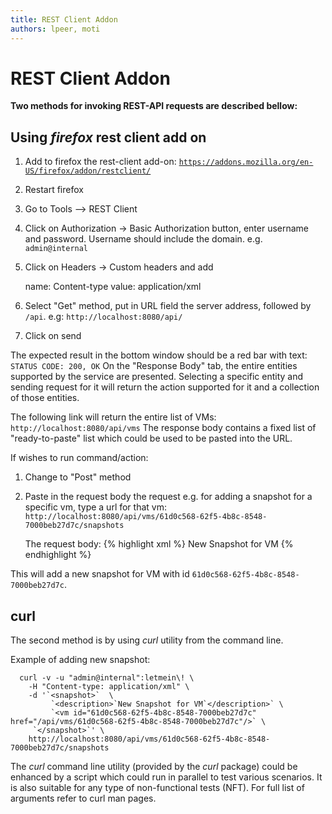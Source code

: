 ```yaml
---
title: REST Client Addon
authors: lpeer, moti
---
```


# REST Client Addon

**Two methods for invoking REST-API requests are described bellow:**

## Using *firefox* rest client add on

1. Add to firefox the rest-client add-on: [`https://addons.mozilla.org/en-US/firefox/addon/restclient/`](https://addons.mozilla.org/en-US/firefox/addon/restclient/)
2. Restart firefox
3. Go to Tools --> REST Client
4. Click on Authorization -> Basic Authorization button, enter username and password.
   Username should include the domain. e.g. `admin@internal`
5. Click on Headers -> Custom headers and add

      name: Content-type
      value: application/xml

6. Select "Get" method, put in URL field the server address, followed by `/api`. e.g: `http://localhost:8080/api/`
7. Click on send

The expected result in the bottom window should be a red bar with text: `STATUS CODE: 200, OK`
On the "Response Body" tab, the entire entities supported by the service are presented.
Selecting a specific entity and sending request for it will return the action supported for it and a collection of those entities.

The following link will return the entire list of VMs: `http://localhost:8080/api/vms`
The response body contains a fixed list of "ready-to-paste" list which could be used to be pasted into the URL.

If wishes to run command/action:
1. Change to "Post" method
2. Paste in the request body the request e.g. for adding a snapshot for a specific vm, type a url for that vm: `http://localhost:8080/api/vms/61d0c568-62f5-4b8c-8548-7000beb27d7c/snapshots`

   The request body:
   {% highlight xml %}
   <snapshot>
     <description>New Snapshot for VM</description>
     <vm id="61d0c568-62f5-4b8c-8548-7000beb27d7c" href="/api/vms/67f2ba3e-1a32-4aee-8be6-3f5c6fa4cfd8"/>
   </snapshot>
   {% endhighlight %}

This will add a new snapshot for VM with id `61d0c568-62f5-4b8c-8548-7000beb27d7c`.

## curl

The second method is by using *curl* utility from the command line.

Example of adding new snapshot:

      curl -v -u "admin@internal":letmein\! \
        -H "Content-type: application/xml" \
        -d '`<snapshot>`  \
             `<description>`New Snapshot for VM`</description>` \
             `<vm id="61d0c568-62f5-4b8c-8548-7000beb27d7c" href="/api/vms/61d0c568-62f5-4b8c-8548-7000beb27d7c"/>` \
         `</snapshot>`' \
        http://localhost:8080/api/vms/61d0c568-62f5-4b8c-8548-7000beb27d7c/snapshots

The *curl* command line utility (provided by the *curl* package) could be enhanced by a script which could run in parallel to test various scenarios.
It is also suitable for any type of non-functional tests (NFT). For full list of arguments refer to curl man pages.
